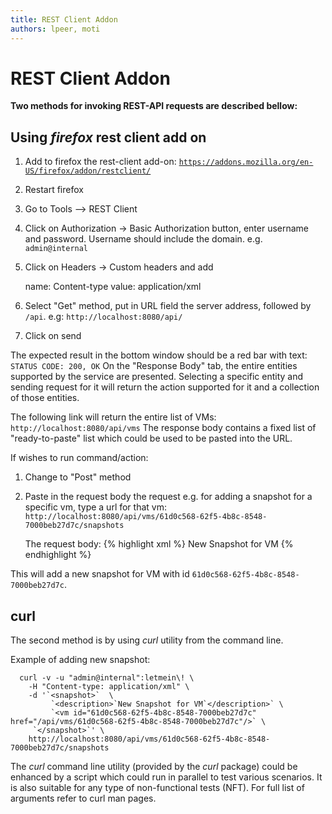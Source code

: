 ```yaml
---
title: REST Client Addon
authors: lpeer, moti
---
```


# REST Client Addon

**Two methods for invoking REST-API requests are described bellow:**

## Using *firefox* rest client add on

1. Add to firefox the rest-client add-on: [`https://addons.mozilla.org/en-US/firefox/addon/restclient/`](https://addons.mozilla.org/en-US/firefox/addon/restclient/)
2. Restart firefox
3. Go to Tools --> REST Client
4. Click on Authorization -> Basic Authorization button, enter username and password.
   Username should include the domain. e.g. `admin@internal`
5. Click on Headers -> Custom headers and add

      name: Content-type
      value: application/xml

6. Select "Get" method, put in URL field the server address, followed by `/api`. e.g: `http://localhost:8080/api/`
7. Click on send

The expected result in the bottom window should be a red bar with text: `STATUS CODE: 200, OK`
On the "Response Body" tab, the entire entities supported by the service are presented.
Selecting a specific entity and sending request for it will return the action supported for it and a collection of those entities.

The following link will return the entire list of VMs: `http://localhost:8080/api/vms`
The response body contains a fixed list of "ready-to-paste" list which could be used to be pasted into the URL.

If wishes to run command/action:
1. Change to "Post" method
2. Paste in the request body the request e.g. for adding a snapshot for a specific vm, type a url for that vm: `http://localhost:8080/api/vms/61d0c568-62f5-4b8c-8548-7000beb27d7c/snapshots`

   The request body:
   {% highlight xml %}
   <snapshot>
     <description>New Snapshot for VM</description>
     <vm id="61d0c568-62f5-4b8c-8548-7000beb27d7c" href="/api/vms/67f2ba3e-1a32-4aee-8be6-3f5c6fa4cfd8"/>
   </snapshot>
   {% endhighlight %}

This will add a new snapshot for VM with id `61d0c568-62f5-4b8c-8548-7000beb27d7c`.

## curl

The second method is by using *curl* utility from the command line.

Example of adding new snapshot:

      curl -v -u "admin@internal":letmein\! \
        -H "Content-type: application/xml" \
        -d '`<snapshot>`  \
             `<description>`New Snapshot for VM`</description>` \
             `<vm id="61d0c568-62f5-4b8c-8548-7000beb27d7c" href="/api/vms/61d0c568-62f5-4b8c-8548-7000beb27d7c"/>` \
         `</snapshot>`' \
        http://localhost:8080/api/vms/61d0c568-62f5-4b8c-8548-7000beb27d7c/snapshots

The *curl* command line utility (provided by the *curl* package) could be enhanced by a script which could run in parallel to test various scenarios.
It is also suitable for any type of non-functional tests (NFT). For full list of arguments refer to curl man pages.
